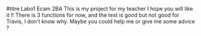 #titre Labo1 Ecam 2BA
This is my project for my teacher
I hope you will like it !!
There is 3 functions for now, and the test is good but not good for Travis, I don't know why.
Maybe you could help me or give me some advice ?